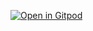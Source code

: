 [![Open in Gitpod](https://gitpod.io/button/open-in-gitpod.svg)](https://gitpod.io/#https://github.com/bruth/nbe-gitpod-test)

